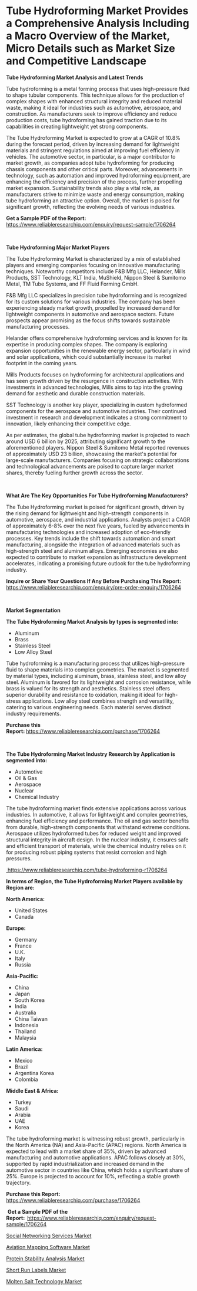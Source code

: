 <p><h1>Tube Hydroforming Market Provides a Comprehensive Analysis Including a Macro Overview of the Market, Micro Details such as Market Size and Competitive Landscape</h1></p><p><strong>Tube Hydroforming Market Analysis and Latest Trends</strong></p>
<p><p>Tube hydroforming is a metal forming process that uses high-pressure fluid to shape tubular components. This technique allows for the production of complex shapes with enhanced structural integrity and reduced material waste, making it ideal for industries such as automotive, aerospace, and construction. As manufacturers seek to improve efficiency and reduce production costs, tube hydroforming has gained traction due to its capabilities in creating lightweight yet strong components.</p><p>The Tube Hydroforming Market is expected to grow at a CAGR of 10.8% during the forecast period, driven by increasing demand for lightweight materials and stringent regulations aimed at improving fuel efficiency in vehicles. The automotive sector, in particular, is a major contributor to market growth, as companies adopt tube hydroforming for producing chassis components and other critical parts. Moreover, advancements in technology, such as automation and improved hydroforming equipment, are enhancing the efficiency and precision of the process, further propelling market expansion. Sustainability trends also play a vital role, as manufacturers strive to minimize waste and energy consumption, making tube hydroforming an attractive option. Overall, the market is poised for significant growth, reflecting the evolving needs of various industries.</p></p>
<p><strong>Get a Sample PDF of the Report:&nbsp;</strong> <a href="https://www.reliableresearchiq.com/enquiry/request-sample/1706264?utm_campaign=1807&utm_medium=2&utm_source=Github&utm_content=ia&utm_term=21102024&utm_id=tube-hydroforming">https://www.reliableresearchiq.com/enquiry/request-sample/1706264</a></p>
<p>&nbsp;</p>
<p><strong>Tube Hydroforming Major Market Players</strong></p>
<p><p>The Tube Hydroforming Market is characterized by a mix of established players and emerging companies focusing on innovative manufacturing techniques. Noteworthy competitors include F&B Mfg LLC, Helander, Mills Products, SST Technology, KLT India, MuShield, Nippon Steel & Sumitomo Metal, TM Tube Systems, and FF Fluid Forming GmbH.</p><p>F&B Mfg LLC specializes in precision tube hydroforming and is recognized for its custom solutions for various industries. The company has been experiencing steady market growth, propelled by increased demand for lightweight components in automotive and aerospace sectors. Future prospects appear promising as the focus shifts towards sustainable manufacturing processes.</p><p>Helander offers comprehensive hydroforming services and is known for its expertise in producing complex shapes. The company is exploring expansion opportunities in the renewable energy sector, particularly in wind and solar applications, which could substantially increase its market footprint in the coming years.</p><p>Mills Products focuses on hydroforming for architectural applications and has seen growth driven by the resurgence in construction activities. With investments in advanced technologies, Mills aims to tap into the growing demand for aesthetic and durable construction materials.</p><p>SST Technology is another key player, specializing in custom hydroformed components for the aerospace and automotive industries. Their continued investment in research and development indicates a strong commitment to innovation, likely enhancing their competitive edge.</p><p>As per estimates, the global tube hydroforming market is projected to reach around USD 6 billion by 2025, attributing significant growth to the aforementioned players. Nippon Steel & Sumitomo Metal reported revenues of approximately USD 23 billion, showcasing the market's potential for large-scale manufacturers. Companies focusing on strategic collaborations and technological advancements are poised to capture larger market shares, thereby fueling further growth across the sector.</p></p>
<p>&nbsp;</p>
<p><strong>What Are The Key Opportunities For Tube Hydroforming Manufacturers?</strong></p>
<p><p>The Tube Hydroforming market is poised for significant growth, driven by the rising demand for lightweight and high-strength components in automotive, aerospace, and industrial applications. Analysts project a CAGR of approximately 6-8% over the next five years, fueled by advancements in manufacturing technologies and increased adoption of eco-friendly processes. Key trends include the shift towards automation and smart manufacturing, alongside the integration of advanced materials such as high-strength steel and aluminum alloys. Emerging economies are also expected to contribute to market expansion as infrastructure development accelerates, indicating a promising future outlook for the tube hydroforming industry.</p></p>
<p><strong>Inquire or Share Your Questions If Any Before Purchasing This Report:</strong> <a href="https://www.reliableresearchiq.com/enquiry/pre-order-enquiry/1706264?utm_campaign=1807&utm_medium=2&utm_source=Github&utm_content=ia&utm_term=21102024&utm_id=tube-hydroforming">https://www.reliableresearchiq.com/enquiry/pre-order-enquiry/1706264</a></p>
<p>&nbsp;</p>
<p><strong>Market Segmentation</strong></p>
<p><strong>The Tube Hydroforming Market Analysis by types is segmented into:</strong></p>
<p><ul><li>Aluminum</li><li>Brass</li><li>Stainless Steel</li><li>Low Alloy Steel</li></ul></p>
<p><p>Tube hydroforming is a manufacturing process that utilizes high-pressure fluid to shape materials into complex geometries. The market is segmented by material types, including aluminum, brass, stainless steel, and low alloy steel. Aluminum is favored for its lightweight and corrosion resistance, while brass is valued for its strength and aesthetics. Stainless steel offers superior durability and resistance to oxidation, making it ideal for high-stress applications. Low alloy steel combines strength and versatility, catering to various engineering needs. Each material serves distinct industry requirements.</p></p>
<p><strong>Purchase this Report:&nbsp;</strong><a href="https://www.reliableresearchiq.com/purchase/1706264?utm_campaign=1807&utm_medium=2&utm_source=Github&utm_content=ia&utm_term=21102024&utm_id=tube-hydroforming">https://www.reliableresearchiq.com/purchase/1706264</a></p>
<p>&nbsp;</p>
<p><strong>The Tube Hydroforming Market Industry Research by Application is segmented into:</strong></p>
<p><ul><li>Automotive</li><li>Oil & Gas</li><li>Aerospace</li><li>Nuclear</li><li>Chemical Industry</li></ul></p>
<p><p>The tube hydroforming market finds extensive applications across various industries. In automotive, it allows for lightweight and complex geometries, enhancing fuel efficiency and performance. The oil and gas sector benefits from durable, high-strength components that withstand extreme conditions. Aerospace utilizes hydroformed tubes for reduced weight and improved structural integrity in aircraft design. In the nuclear industry, it ensures safe and efficient transport of materials, while the chemical industry relies on it for producing robust piping systems that resist corrosion and high pressures.</p></p>
<p><a href="https://www.reliableresearchiq.com/tube-hydroforming-r1706264?utm_campaign=1807&utm_medium=2&utm_source=Github&utm_content=ia&utm_term=21102024&utm_id=tube-hydroforming">&nbsp;https://www.reliableresearchiq.com/tube-hydroforming-r1706264</a></p>
<p><strong>In terms of Region, the Tube Hydroforming Market Players available by Region are:</strong></p>
<p>
    <p> <strong> North America: </strong>
        <ul>
            <li>United States</li>
            <li>Canada</li>
        </ul>
        </p> 
    <p> <strong> Europe: </strong>
        <ul>
            <li>Germany</li>
            <li>France</li>
            <li>U.K.</li>
            <li>Italy</li>
            <li>Russia</li>
        </ul>
        </p> 
    <p> <strong> Asia-Pacific: </strong>
        <ul>
            <li>China</li>
            <li>Japan</li>
            <li>South Korea</li>
            <li>India</li>
            <li>Australia</li>
            <li>China Taiwan</li>
            <li>Indonesia</li>
            <li>Thailand</li>
            <li>Malaysia</li>
        </ul>
        </p> 
    <p> <strong> Latin America: </strong>
        <ul>
            <li>Mexico</li>
            <li>Brazil</li>
            <li>Argentina Korea</li>
            <li>Colombia</li>
        </ul>
        </p> 
    <p> <strong> Middle East & Africa: </strong>
        <ul>
            <li>Turkey</li>
            <li>Saudi</li>
            <li>Arabia</li>
            <li>UAE</li>
            <li>Korea</li>
        </ul>
    </p>
    </p>
<p><p>The tube hydroforming market is witnessing robust growth, particularly in the North America (NA) and Asia-Pacific (APAC) regions. North America is expected to lead with a market share of 35%, driven by advanced manufacturing and automotive applications. APAC follows closely at 30%, supported by rapid industrialization and increased demand in the automotive sector in countries like China, which holds a significant share of 25%. Europe is projected to account for 10%, reflecting a stable growth trajectory.</p></p>
<p><strong>Purchase this Report: </strong><a href="https://www.reliableresearchiq.com/purchase/1706264?utm_campaign=1807&utm_medium=2&utm_source=Github&utm_content=ia&utm_term=21102024&utm_id=tube-hydroforming">https://www.reliableresearchiq.com/purchase/1706264</a></p>
<p>&nbsp;<strong>Get a Sample PDF of the Report:&nbsp;&nbsp;</strong><a href="https://www.reliableresearchiq.com/enquiry/request-sample/1706264?utm_campaign=1807&utm_medium=2&utm_source=Github&utm_content=ia&utm_term=21102024&utm_id=tube-hydroforming">https://www.reliableresearchiq.com/enquiry/request-sample/1706264</a></p>
<p><strong></strong></p>
<p><p><a href="https://www.linkedin.com/pulse/social-networking-services-market-analysis-report-global-x8huc?utm_campaign=1807&utm_medium=2&utm_source=Github&utm_content=ia&utm_term=21102024&utm_id=tube-hydroforming">Social Networking Services Market</a></p><p><a href="https://www.linkedin.com/pulse/future-innovation-global-aviation-mapping-software-market-kkrac?utm_campaign=1807&utm_medium=2&utm_source=Github&utm_content=ia&utm_term=21102024&utm_id=tube-hydroforming">Aviation Mapping Software Market</a></p><p><a href="https://www.linkedin.com/pulse/protein-stability-analysis-market2024-2031-industry-insights-ifnyc?utm_campaign=1807&utm_medium=2&utm_source=Github&utm_content=ia&utm_term=21102024&utm_id=tube-hydroforming">Protein Stability Analysis Market</a></p><p><a href="https://www.linkedin.com/pulse/short-run-labels-market-global-insights-regional-analysis-2024-pjudc?utm_campaign=1807&utm_medium=2&utm_source=Github&utm_content=ia&utm_term=21102024&utm_id=tube-hydroforming">Short Run Labels Market</a></p><p><a href="https://www.linkedin.com/pulse/decoding-molten-salt-technology-market-signals-growth-algorithms-tuo7c?utm_campaign=1807&utm_medium=2&utm_source=Github&utm_content=ia&utm_term=21102024&utm_id=tube-hydroforming">Molten Salt Technology Market</a></p></p>
